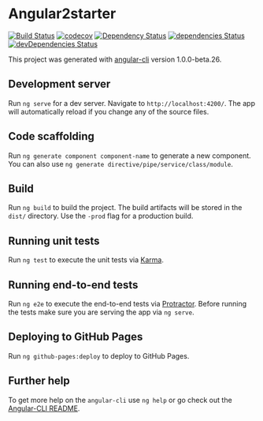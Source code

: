 # Angular2starter

[![Build Status](https://travis-ci.org/Headcult/Angular2Starter.svg?branch=dev)](https://travis-ci.org/Headcult/Angular2Starter
) [![codecov](https://codecov.io/gh/Headcult/Angular2Starter/branch/dev/graph/badge.svg)](https://codecov.io/gh/Headcult/Angular2Starter)
[![Dependency Status](https://dependencyci.com/github/Headcult/Angular2Starter/badge)](https://dependencyci.com/github/Headcult/Angular2Starter)
[![dependencies Status](https://david-dm.org/Headcult/Angular2Starter/status.svg)](https://david-dm.org/Headcult/Angular2Starter)
[![devDependencies Status](https://david-dm.org/Headcult/Angular2Starter/dev-status.svg)](https://david-dm.org/Headcult/Angular2Starter?type=dev)


This project was generated with [angular-cli](https://github.com/angular/angular-cli) version 1.0.0-beta.26.

## Development server
Run `ng serve` for a dev server. Navigate to `http://localhost:4200/`. The app will automatically reload if you change any of the source files.

## Code scaffolding

Run `ng generate component component-name` to generate a new component. You can also use `ng generate directive/pipe/service/class/module`.

## Build

Run `ng build` to build the project. The build artifacts will be stored in the `dist/` directory. Use the `-prod` flag for a production build.

## Running unit tests

Run `ng test` to execute the unit tests via [Karma](https://karma-runner.github.io).

## Running end-to-end tests

Run `ng e2e` to execute the end-to-end tests via [Protractor](http://www.protractortest.org/).
Before running the tests make sure you are serving the app via `ng serve`.

## Deploying to GitHub Pages

Run `ng github-pages:deploy` to deploy to GitHub Pages.

## Further help

To get more help on the `angular-cli` use `ng help` or go check out the [Angular-CLI README](https://github.com/angular/angular-cli/blob/master/README.md).

